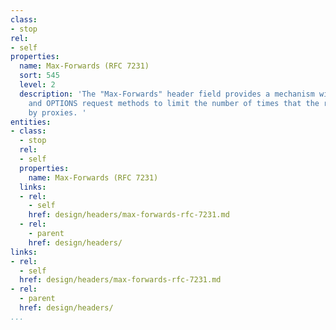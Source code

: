 ```yaml
---
class:
- stop
rel:
- self
properties:
  name: Max-Forwards (RFC 7231)
  sort: 545
  level: 2
  description: 'The "Max-Forwards" header field provides a mechanism with the TRACE
    and OPTIONS request methods to limit the number of times that the request is forwarded
    by proxies. '
entities:
- class:
  - stop
  rel:
  - self
  properties:
    name: Max-Forwards (RFC 7231)
  links:
  - rel:
    - self
    href: design/headers/max-forwards-rfc-7231.md
  - rel:
    - parent
    href: design/headers/
links:
- rel:
  - self
  href: design/headers/max-forwards-rfc-7231.md
- rel:
  - parent
  href: design/headers/
...
```

